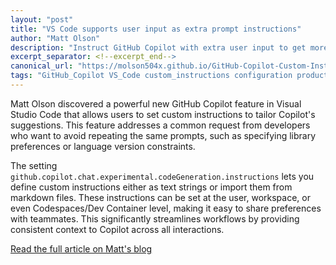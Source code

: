 ```yaml
---
layout: "post"
title: "VS Code supports user input as extra prompt instructions"
author: "Matt Olson"
description: "Instruct GitHub Copilot with extra user input to get more fitting results."
excerpt_separator: <!--excerpt_end-->
canonical_url: "https://molson504x.github.io/GitHub-Copilot-Custom-Instructions"
tags: "GitHub_Copilot VS_Code custom_instructions configuration productivity features"
---
```


Matt Olson discovered a powerful new GitHub Copilot feature in Visual Studio Code that allows users to set custom instructions to tailor Copilot's suggestions. This feature addresses a common request from developers who want to avoid repeating the same prompts, such as specifying library preferences or language version constraints.<!--excerpt_end-->

The setting `github.copilot.chat.experimental.codeGeneration.instructions` lets you define custom instructions either as text strings or import them from markdown files. These instructions can be set at the user, workspace, or even Codespaces/Dev Container level, making it easy to share preferences with teammates. This significantly streamlines workflows by providing consistent context to Copilot across all interactions.

[Read the full article on Matt's blog](https://molson504x.github.io/GitHub-Copilot-Custom-Instructions)
